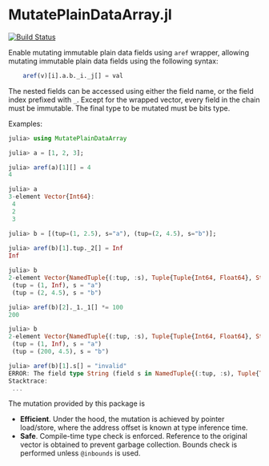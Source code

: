 # MutatePlainDataArray.jl

[![Build Status](https://github.com/medyan-dev/MutatePlainDataArray.jl/workflows/CI/badge.svg)](https://github.com/medyan-dev/MutatePlainDataArray.jl/actions)

Enable mutating immutable plain data fields using `aref` wrapper, allowing mutating immutable plain data fields using the following syntax:
```julia
    aref(v)[i].a.b._i._j[] = val
```

The nested fields can be accessed using either the field name, or the field index prefixed with `_`.
Except for the wrapped vector, every field in the chain must be immutable. The final type to be mutated must be bits type.

Examples:
```julia
julia> using MutatePlainDataArray

julia> a = [1, 2, 3];

julia> aref(a)[1][] = 4
4

julia> a
3-element Vector{Int64}:
 4
 2
 3

julia> b = [(tup=(1, 2.5), s="a"), (tup=(2, 4.5), s="b")];
 
julia> aref(b)[1].tup._2[] = Inf
Inf

julia> b
2-element Vector{NamedTuple{(:tup, :s), Tuple{Tuple{Int64, Float64}, String}}}:
 (tup = (1, Inf), s = "a")
 (tup = (2, 4.5), s = "b")

julia> aref(b)[2]._1._1[] *= 100
200

julia> b
2-element Vector{NamedTuple{(:tup, :s), Tuple{Tuple{Int64, Float64}, String}}}:
 (tup = (1, Inf), s = "a")
 (tup = (200, 4.5), s = "b")

julia> aref(b)[1].s[] = "invalid"
ERROR: The field type String (field s in NamedTuple{(:tup, :s), Tuple{Tuple{Int64, Float64}, String}}) is not immutable.
Stacktrace:
 ...
```

The mutation provided by this package is
- **Efficient**. Under the hood, the mutation is achieved by pointer load/store, where the address offset is known at type inference time.
- **Safe**. Compile-time type check is enforced. Reference to the original vector is obtained to prevent garbage collection. Bounds check is performed unless `@inbounds` is used.
